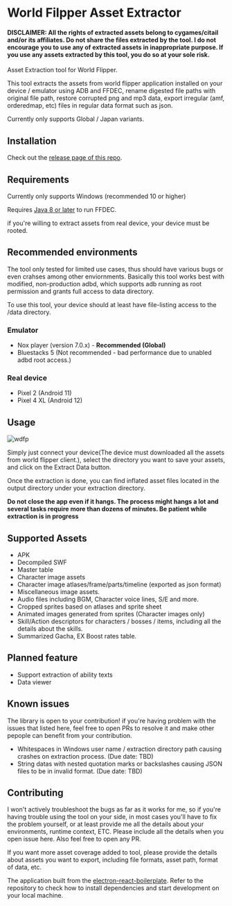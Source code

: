 # World Filpper Asset Extractor

#### DISCLAIMER: All the rights of extracted assets belong to cygames/citail and/or its affiliates. Do not share the files extracted by the tool. I do not encourage you to use any of extracted assets in inappropriate purpose. If you use any assets extracted by this tool, you do so at your sole risk.

Asset Extraction tool for World Flipper.

This tool extracts the assets from world flipper application installed on your device / emulator using ADB and FFDEC, rename digested file paths with original file path, restore corrupted png and mp3 data, export irregular (amf, orderedmap, etc) files in regular data format such as json.

Currently only supports Global / Japan variants. 

## Installation

Check out the [release page of this repo](https://github.com/ScripterSugar/wdfp-extractor/releases).

## Requirements

Currently only supports Windows (recommended 10 or higher)

Requires [Java 8 or later](https://www.java.com/en/download/) to run FFDEC.

if you're willing to extract assets from real device, your device must be rooted.

## Recommended environments

The tool only tested for limited use cases, thus should have various bugs or even crahses among other enviornments. Basically this tool works best with modified, non-production adbd, which supports adb running as root permission and grants full access to data directory.

To use this tool, your device should at least have file-listing access to the /data directory.

### Emulator
- Nox player (version 7.0.x) - **Recommended (Global)**
- Bluestacks 5 (Not recommended - bad performance due to unabled adbd root access.)

### Real device
- Pixel 2 (Android 11)
- Pixel 4 XL (Android 12)

## Usage
![wdfp](https://user-images.githubusercontent.com/19164553/149924519-91e016e3-5ac7-4d97-a8f3-c7c833f79e76.gif)

Simply just connect your device(The device must downloaded all the assets from world flipper client.), select the directory you want to save your assets, and click on the Extract Data button.

Once the extraction is done, you can find inflated asset files located in the output directory under your extraction directory.

**Do not close the app even if it hangs. The process might hangs a lot and several tasks require more than dozens of minutes. Be patient while extraction is in progress**

## Supported Assets
- APK
- Decompiled SWF
- Master table
- Character image assets
- Character image atlases/frame/parts/timeline (exported as json format)
- Miscellaneous image assets.
- Audio files including BGM, Character voice lines, S/E and more.
- Cropped sprites based on atlases and sprite sheet
- Animated images generated from sprites (Character images only)
- Skill/Action descriptors for characters / bosses / items, including all the details about the skills.
- Summarized Gacha, EX Boost rates table.

## Planned feature
- Support extraction of ability texts
- Data viewer

## Known issues
The library is open to your contribution! if you're having problem with the issues that listed here, feel free to open PRs to resolve it and make other pepople can benefit from your contribution.

- Whitespaces in Windows user name / extraction directory path causing crashes on extraction process. (Due date: TBD)
- String datas with nested quotation marks or backslashes causing JSON files to be in invalid format. (Due date: TBD)

## Contributing

I won't actively troubleshoot the bugs as far as it works for me, so if you're having trouble using the tool on your side, in most cases you'll have to fix the problem yourself, or at least provide me all the details about your environments, runtime context, ETC. Please include all the details when you open issue here. Also feel free to open any PR.

If you want more asset coverage added to tool, please provide the details about assets you want to export, including file formats, asset path, format of data, etc.

The application built from the [electron-react-boilerplate](https://github.com/electron-react-boilerplate/electron-react-boilerplate). Refer to the repository to check how to install dependencies and start development on your local machine.




